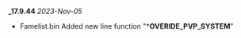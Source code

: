 **_17.9.44** 
*2023-Nov-05*
- Famelist.bin Added new line function "***OVERIDE_PVP_SYSTEM**"

<!---
**example**

- **Big change**: Drop official support for Node 0.8
- Use JSHint to validate code style and fix numerous warnings it flagged up
  ([#65]) Thanks [XhmikosR](https://github.com/XhmikosR)!
- Fix (yet more! gah) global variable leaks ([#99])
- Fix content tight between two `hr`'s disappearing ([#106])
- Use [Grunt](http://gruntjs.com/) to build tailored versions including allowing
  customizing of what dialects are included ([#113] - [Robin Ward](https://github.com/eviltrout))
- Add in a bower.json for easier use in non-node environments ([#184])
- Lots of small other fixes
--->
